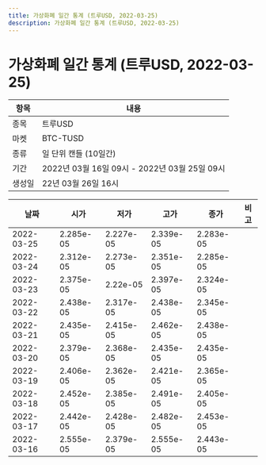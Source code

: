 ```yaml
---
title: 가상화폐 일간 통계 (트루USD, 2022-03-25)
description: 가상화폐 일간 통계 (트루USD, 2022-03-25)
---
```


가상화폐 일간 통계 (트루USD, 2022-03-25)
===

|항목|내용|
|--|--|
|종목|트루USD|
|마켓|BTC-TUSD|
|종류|일 단위 캔들 (10일간)|
|기간|2022년 03월 16일 09시 - 2022년 03월 25일 09시|
|생성일|22년 03월 26일 16시|


|날짜|시가|저가|고가|종가|비고|
|--|--|--|--|--|--|
|2022-03-25|2.285e-05|2.227e-05|2.339e-05|2.283e-05|    |
|2022-03-24|2.312e-05|2.273e-05|2.351e-05|2.285e-05|    |
|2022-03-23|2.375e-05|2.22e-05|2.397e-05|2.324e-05|    |
|2022-03-22|2.438e-05|2.317e-05|2.438e-05|2.345e-05|    |
|2022-03-21|2.435e-05|2.415e-05|2.462e-05|2.438e-05|    |
|2022-03-20|2.379e-05|2.368e-05|2.435e-05|2.435e-05|    |
|2022-03-19|2.406e-05|2.362e-05|2.421e-05|2.365e-05|    |
|2022-03-18|2.452e-05|2.385e-05|2.491e-05|2.405e-05|    |
|2022-03-17|2.442e-05|2.428e-05|2.482e-05|2.453e-05|    |
|2022-03-16|2.555e-05|2.379e-05|2.555e-05|2.443e-05|    |
